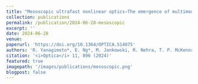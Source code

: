 ```yaml
---
title: "Mesoscopic ultrafast nonlinear optics—The emergence of multimode quantum non-Gaussian physics"
collection: publications
permalink: /publication/2024-06-28-mesoscopic
excerpt: ''
date: 2024-06-28
venue: 
paperurl: 'https://doi.org/10.1364/OPTICA.514075'
authors: 'R. Yanagimoto*, E. Ng*, M. Jankowski, R. Nehra, T. P. McKenna, T. Onodera, L. G. Wright, R. Hamerly, A. Marandi, M. M. Fejer, H. Mabuchi'
citation: '<i>Optica</i> 11, 896 (2024)'
featured: true
imagepath: '/images/publications/mesoscopic.png'
blogpost: false
---
```

